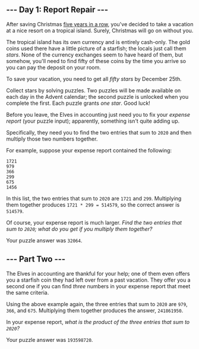 
## --- Day 1: Report Repair ---

After saving Christmas [five years in a row](https://adventofcode.com/events), you've decided to take a vacation at a nice resort on a tropical island.  Surely, Christmas will go on without you.

The tropical island has its own currency and is entirely cash-only. The gold coins used there have a little picture of a starfish; the locals just call them  _stars_. None of the currency exchanges seem to have heard of them, but somehow, you'll need to find fifty of these coins by the time you arrive so you can pay the deposit on your room.

To save your vacation, you need to get all  _fifty stars_  by December 25th.

Collect stars by solving puzzles. Two puzzles will be made available on each day in the Advent calendar; the second puzzle is unlocked when you complete the first. Each puzzle grants  _one star_. Good luck!

Before you leave, the Elves in accounting just need you to fix your  _expense report_  (your puzzle input); apparently, something isn't quite adding up.

Specifically, they need you to  find the two entries that sum to  `2020`  and then multiply those two numbers together.

For example, suppose your expense report contained the following:

```
1721
979
366
299
675
1456
```

In this list, the two entries that sum to  `2020`  are  `1721`  and  `299`. Multiplying them together produces  `1721 * 299 = 514579`, so the correct answer is  `514579`.

Of course, your expense report is much larger.  _Find the two entries that sum to  `2020`; what do you get if you multiply them together?_

Your puzzle answer was  `32064`.
## --- Part Two ---

The Elves in accounting are thankful for your help; one of them even offers you a starfish coin they had left over from a past vacation. They offer you a second one if you can find  _three_  numbers in your expense report that meet the same criteria.

Using the above example again, the three entries that sum to  `2020`  are  `979`,  `366`, and  `675`. Multiplying them together produces the answer,  `241861950`.

In your expense report,  _what is the product of the three entries that sum to  `2020`?_

Your puzzle answer was  `193598720`.
